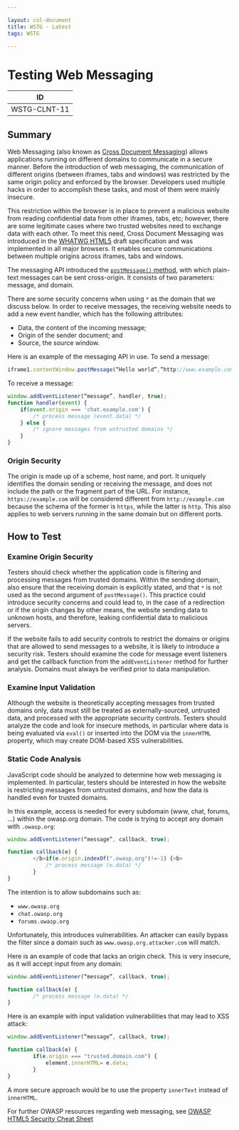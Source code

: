 ```yaml
---

layout: col-document
title: WSTG - Latest
tags: WSTG

---
```

# Testing Web Messaging

|ID          |
|------------|
|WSTG-CLNT-11|

## Summary

Web Messaging (also known as [Cross Document Messaging](https://html.spec.whatwg.org/multipage/web-messaging.html#web-messaging)) allows applications running on different domains to communicate in a secure manner. Before the introduction of web messaging, the communication of different origins (between iframes, tabs and windows) was restricted by the same origin policy and enforced by the browser. Developers used multiple hacks in order to accomplish these tasks, and most of them were mainly insecure.

This restriction within the browser is in place to prevent a malicious website from reading confidential data from other iframes, tabs, etc; however, there are some legitimate cases where two trusted websites need to exchange data with each other. To meet this need, Cross Document Messaging was introduced in the [WHATWG HTML5](https://html.spec.whatwg.org/multipage/) draft specification and was implemented in all major browsers. It enables secure communications between multiple origins across iframes, tabs and windows.

The messaging API introduced the [`postMessage()` method](https://developer.mozilla.org/en-US/docs/Web/API/Window/postMessage), with which plain-text messages can be sent cross-origin. It consists of two parameters: message, and domain.

There are some security concerns when using `*` as the domain that we discuss below. In order to receive messages, the receiving website needs to add a new event handler, which has the following attributes:

- Data, the content of the incoming message;
- Origin of the sender document; and
- Source, the source window.

Here is an example of the messaging API in use. To send a message:

```js
iframe1.contentWindow.postMessage(“Hello world”,”http://www.example.com”);
```

To receive a message:

```js
window.addEventListener(“message”, handler, true);
function handler(event) {
    if(event.origin === 'chat.example.com') {
        /* process message (event.data) */
    } else {
        /* ignore messages from untrusted domains */
    }
}
```

### Origin Security

The origin is made up of a scheme, host name, and port. It uniquely identifies the domain sending or receiving the message, and does not include the path or the fragment part of the URL. For instance, `https://example.com` will be considered different from `http://example.com` because the schema of the former is `https`, while the latter is `http`. This also applies to web servers running in the same domain but on different ports.

## How to Test

### Examine Origin Security

Testers should check whether the application code is filtering and processing messages from trusted domains. Within the sending domain, also ensure that the receiving domain is explicitly stated, and that `*` is not used as the second argument of `postMessage()`. This practice could introduce security concerns and could lead to, in the case of a redirection or if the origin changes by other means, the website sending data to unknown hosts, and therefore, leaking confidential data to malicious servers.

If the website fails to add security controls to restrict the domains or origins that are allowed to send messages to a website, it is likely to introduce a security risk. Testers should examine the code for message event listeners and get the callback function from the `addEventListener` method for further analysis. Domains must always be verified prior to data manipulation.

### Examine Input Validation

Although the website is theoretically accepting messages from trusted domains only, data must still be treated as externally-sourced, untrusted data, and processed with the appropriate security controls. Testers should analyze the code and look for insecure methods, in particular where data is being evaluated via `eval()` or inserted into the DOM via the `innerHTML` property, which may create DOM-based XSS vulnerabilities.

### Static Code Analysis

JavaScript code should be analyzed to determine how web messaging is implemented. In particular, testers should be interested in how the website is restricting messages from untrusted domains, and how the data is handled even for trusted domains.

In this example, access is needed for every subdomain (www, chat, forums, ...) within the owasp.org domain. The code is trying to accept any domain with `.owasp.org`:

```js
window.addEventListener(“message”, callback, true);

function callback(e) {
        </b>if(e.origin.indexOf(".owasp.org")!=-1) {<b>
            /* process message (e.data) */
        }
}
```

The intention is to allow subdomains such as:

- `www.owasp.org`
- `chat.owasp.org`
- `forums.owasp.org`

Unfortunately, this introduces vulnerabilities. An attacker can easily bypass the filter since a domain such as `www.owasp.org.attacker.com` will match.

Here is an example of code that lacks an origin check. This is very insecure, as it will accept input from any domain:

```js
window.addEventListener(“message”, callback, true);

function callback(e) {
        /* process message (e.data) */
}
```

Here is an example with input validation vulnerabilities that may lead to XSS attack:

```js
window.addEventListener(“message”, callback, true);

function callback(e) {
        if(e.origin === "trusted.domain.com") {
            element.innerHTML= e.data;
        }
}
```

A more secure approach would be to use the property `innerText` instead of `innerHTML`.

For further OWASP resources regarding web messaging, see [OWASP HTML5 Security Cheat Sheet](https://cheatsheetseries.owasp.org/cheatsheets/HTML5_Security_Cheat_Sheet.html)
